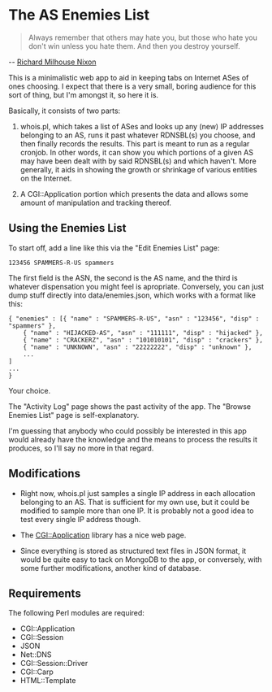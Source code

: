 # The AS Enemies List

> Always remember that others may hate you, but those who hate you don't win unless you hate them. And then you destroy yourself.

-- [Richard Milhouse Nixon](https://www.youtube.com/watch?v=K0TSRmJsS_A)

This is a minimalistic web app to aid in keeping tabs on Internet ASes of ones
choosing.  I expect that there is a very small, boring audience for this sort
of thing, but I'm amongst it, so here it is. 

Basically, it consists of two parts: 

1. whois.pl, which takes a list of ASes and looks up any (new) IP addresses
belonging to an AS, runs it past whatever RDNSBL(s) you choose, and then
finally records the results.  This part is meant to run as a regular cronjob.
In other words, it can show you which portions of a given AS may have been
dealt with by said RDNSBL(s) and which haven't. More generally, it aids in
showing the growth or shrinkage of various entities on the Internet.

2. A CGI::Application portion which presents the data and allows some amount
of manipulation and tracking thereof.

## Using the Enemies List

To start off, add a line like this via the "Edit Enemies List" page:

    123456 SPAMMERS-R-US spammers

The first field is the ASN, the second is the AS name, and the third is whatever
dispensation you might feel is apropriate.  Conversely, you can just dump stuff
directly into data/enemies.json, which works with a format like this:

    { "enemies" : [{ "name" : "SPAMMERS-R-US", "asn" : "123456", "disp" : "spammers" },
        { "name" : "HIJACKED-AS", "asn" : "111111", "disp" : "hijacked" },
        { "name" : "CRACKERZ", "asn" : "101010101", "disp" : "crackers" },
        { "name" : "UNKNOWN", "asn" : "22222222", "disp" : "unknown" }, 
        ... 
    ] 
    ...  
    }

Your choice. 

The "Activity Log" page shows the past activity of the app.  The "Browse
Enemies List" page is self-explanatory.

I'm guessing that anybody who could possibly be interested in this app would
already have the knowledge and the means to process the results it produces, so
I'll say no more in that regard.

## Modifications

- Right now, whois.pl just samples a single IP address in each allocation
 belonging to an AS.  That is sufficient for my own use, but it could be
modified to sample more than one IP.  It is probably not a good idea to test
every single IP address though.

- The [CGI::Application](http://cgi-app.org/) library has a nice web page.  

- Since everything is stored as structured text files in JSON format, it would be
quite easy to tack on MongoDB to the app, or conversely, with some further
modifications, another kind of database.

## Requirements

The following Perl modules are required:

- CGI::Application
- CGI::Session
- JSON
- Net::DNS
- CGI::Session::Driver
- CGI::Carp 
- HTML::Template
